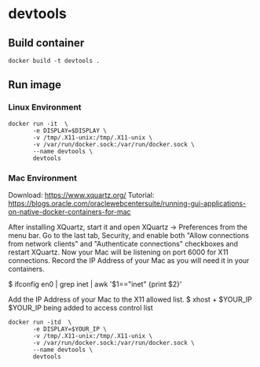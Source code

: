 # devtools

## Build container

```
docker build -t devtools .
```


## Run image

### Linux Environment
```
docker run -it  \
       -e DISPLAY=$DISPLAY \
       -v /tmp/.X11-unix:/tmp/.X11-unix \
       -v /var/run/docker.sock:/var/run/docker.sock \
       --name devtools \
       devtools
```

### Mac Environment

Download: https://www.xquartz.org/
Tutorial: https://blogs.oracle.com/oraclewebcentersuite/running-gui-applications-on-native-docker-containers-for-mac

After installing XQuartz, start it and open XQuartz -> Preferences from the menu bar. Go to the last tab, Security, and enable both "Allow connections from network clients" and "Authenticate connections" checkboxes and restart XQuartz.
Now your Mac will be listening on port 6000 for X11 connections. Record the IP Address of your Mac as you will need it in your containers.

$ ifconfig en0 | grep inet | awk '$1=="inet" {print $2}'

Add the IP Address of your Mac to the X11 allowed list.
$ xhost + $YOUR_IP
$YOUR_IP being added to access control list

```
docker run -itd  \
       -e DISPLAY=$YOUR_IP \
       -v /tmp/.X11-unix:/tmp/.X11-unix \
       -v /var/run/docker.sock:/var/run/docker.sock \
       --name devtools \
       devtools

```

